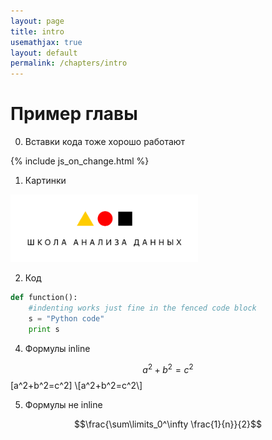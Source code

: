 ```yaml
---
layout: page
title: intro
usemathjax: true
layout: default
permalink: /chapters/intro
---
```


# Пример главы
0. Вставки кода тоже хорошо работают

<!-- <iframe src="../_includes/js_on_change.html"
    sandbox="allow-same-origin allow-scripts"
    width="100%"
    height="500"
    scrolling="no"
    seamless="seamless"
    frameborder="0">
</iframe> -->

{% include js_on_change.html %}

1. Картинки


<img src="../imgs/shad.png"  width="300">

2. Код

```python
def function():
    #indenting works just fine in the fenced code block
    s = "Python code"
    print s
```

4. Формулы inline

$$a^2+b^2=c^2$$
\[a^2+b^2=c^2\]
\\[a^2+b^2=c^2\\]


5. Формулы не inline

```math
\frac{\sum\limits_0^\infty \frac{1}{n}}{2}
```
